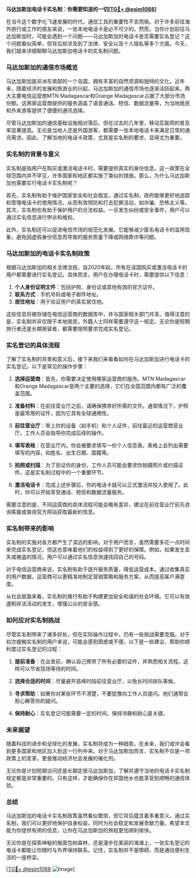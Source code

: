 **马达加斯加电话卡实名制：你需要知道的一切[[TG💪+ @esim1088](https://t.me/s/esim1088)]**

在当今这个数字化飞速发展的时代，通信工具的重要性不言而喻。对于许多前往海外旅行或工作的朋友来说，一张本地电话卡是必不可少的。然而，当你计划前往马达加斯加时，可能会遇到一个问题——马达加斯加的电话卡是否需要实名登记？这个问题看似简单，但背后却涉及到了法律、安全以及个人隐私等多个方面。今天，我们就来详细聊聊马达加斯加电话卡的实名制问题。

### 马达加斯加的通信市场概览

马达加斯加是非洲东南部的一个岛国，拥有丰富的自然资源和独特的文化。近年来，随着经济的发展和旅游业的兴起，马达加斯加的通信市场也逐渐活跃起来。两大主要电信运营商MTN Madagascar和Orange Madagascar占据了大部分市场份额。这两家运营商提供的服务涵盖了语音通话、短信、数据流量等，为当地居民和外来游客提供了便捷的通讯选择。

尽管马达加斯加的通信基础设施相对落后，但在过去的几年里，移动互联网的普及率显著提高。无论是当地人还是外国游客，都需要一张本地电话卡来满足日常的通讯需求。因此，了解当地的电话卡政策，尤其是实名制的要求，显得尤为重要。

### 实名制的背景与意义

实名制是指用户在购买或激活电话卡时，需要提供真实的身份信息。这一政策在全球范围内并不罕见，许多国家和地区都实施了类似的措施。那么，为什么马达加斯加也需要实行电话卡实名制呢？

首先，实名制有助于维护国家安全和社会稳定。通过实名制，政府能够更好地追踪和管理电话卡的使用情况，从而有效预防和打击犯罪活动，如诈骗、恐怖主义等。其次，实名制也有助于保护用户的合法权益。一旦发生纠纷或安全事件，用户可以通过实名信息进行申诉和维权。

此外，实名制还可以促进电信市场的规范化发展。它能够减少匿名电话卡的滥用现象，避免因虚假身份信息而导致的服务质量下降或网络欺诈等问题。

### 马达加斯加的电话卡实名制政策

根据马达加斯加的相关法律法规，自2020年起，所有在该国购买或激活电话卡的用户都需要进行实名登记。具体而言，用户在办理电话卡时，需要提供以下信息：

1. **个人身份证明文件**：包括护照、身份证或其他有效的官方证件。
2. **联系方式**：手机号码或电子邮件地址。
3. **居住地址**：用于验证用户的真实居住地。

这些信息将被存储在电信运营商的数据库中，并与国家相关部门共享。值得注意的是，实名制并非仅限于本地居民，外籍人士同样需要遵守这一规定。无论你是短期旅行者还是长期居留者，都需要按照要求完成实名登记。

### 实名登记的具体流程

了解了实名制的背景和意义后，接下来我们来看看如何在马达加斯加进行电话卡的实名登记。以下是常见的操作步骤：

1. **选择运营商**：首先，你需要决定使用哪家运营商的服务。MTN Madagascar和Orange Madagascar是两个主要的选择，它们在全国范围内都有广泛的覆盖范围。

2. **准备材料**：在前往营业厅之前，请确保携带好所需的文件。通常情况下，护照是最常用的证件，因为它具有全球通用性。

3. **前往营业厅**：带上你的设备（如手机）和个人证件，前往最近的运营商营业厅。工作人员会指导你完成后续的操作。

4. **填写表格**：在营业厅内，你会被要求填写一份个人信息表。表格上会列出需要填写的内容，如姓名、出生日期、国籍等。

5. **拍照或扫描**：为了验证你的身份，工作人员可能会要求你拍摄照片或扫描证件。这是实名制过程中的一个重要环节。

6. **激活电话卡**：完成上述步骤后，你的电话卡就可以正式激活并投入使用了。此时，你可以开始享受通话、短信和数据流量服务。

需要注意的是，不同运营商的具体流程可能会略有差异，建议在前往营业厅前先咨询客服或查阅官方网站获取最新的信息。

### 实名制带来的影响

实名制的实施对各方都产生了深远的影响。对于用户而言，虽然需要多花一点时间来完成实名登记，但这也意味着他们的权益得到了更好的保障。例如，如果发生丢失或被盗的情况，用户可以通过实名信息快速找回自己的号码。

对于电信运营商来说，实名制有助于提升服务质量，降低运营成本。通过收集真实的用户数据，运营商可以更精准地制定营销策略和服务方案，从而提高客户满意度。

从社会层面来看，实名制的推行有助于构建更加安全和谐的社会环境。它可以有效遏制非法活动的发生，增强公众的安全感。

### 如何应对实名制挑战

尽管实名制带来了诸多好处，但在实际操作过程中，仍有一些挑战需要克服。对于初次接触实名制的用户来说，可能会感到困惑或不便。以下是一些建议，帮助你顺利度过实名登记的过程：

1. **提前准备**：在出发前，确认自己携带了所有必要的证件，并熟悉相关流程。这样可以节省现场等待的时间。

2. **选择合适的时间**：尽量避开高峰时段前往营业厅，以免长时间排队等候。

3. **寻求帮助**：如果你对某些环节不清楚，不要犹豫向工作人员提问。他们通常会耐心解答你的疑问。

4. **保持耐心**：实名登记可能需要一定的时间，保持冷静和耐心是关键。

### 未来展望

随着科技的进步和全球化的发展，实名制将成为一种趋势。在未来，我们或许会看到更多国家和地区加入到这一行列中来。对于马达加斯加而言，实名制不仅是一项政策上的变革，更是推动经济社会发展的催化剂。

无论你是计划短期访问还是长期定居马达加斯加，了解并遵守当地的电话卡实名制规定都是非常重要的。只有这样，才能确保你在异国他乡也能享受到顺畅的通信体验。

### 总结

马达加斯加的电话卡实名制政策虽然看似繁琐，但它背后蕴含着多重意义。通过实名制，我们可以更好地保护自身权益，同时为社会稳定和发展贡献力量。希望本文能为你提供有用的信息，让你在马达加斯加的旅程更加顺利愉快。

无论你是在探索神秘的猴面包树森林，还是漫步在美丽的海滩上，一张实名登记的电话卡都能让你随时与外界保持联系。记住，实名制并不是障碍，而是通往便利生活的一座桥梁。

[[TG💪+ @esim1088](https://t.me/s/esim1088) ![Image](https://i.postimg.cc/4NQfJmqS/Snipaste-2025-05-13-00-14-12.png)]